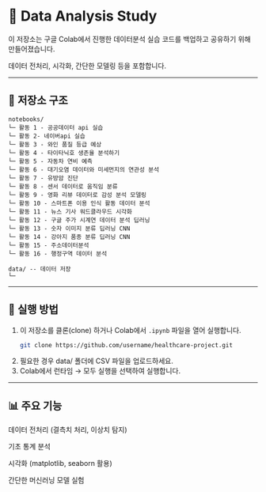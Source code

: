 # 🧐 Data Analysis Study

이 저장소는 구글 Colab에서 진행한 데이터분석 실습 코드를 백업하고 공유하기 위해 만들어졌습니다.

데이터 전처리, 시각화, 간단한 모델링 등을 포함합니다.

---

## 📑 저장소 구조
```
notebooks/
└─ 활동 1 - 공공데이터 api 실습
└─ 활동 2- 네이버api 실습
└─ 활동 3 - 와인 품질 등급 예상
└─ 활동 4 - 타이타닉호 생존율 분석하기
└─ 활동 5 - 자동차 연비 예측
└─ 활동 6 - 대기오염 데이터와 미세먼지의 연관성 분석
└─ 활동 7 - 유방암 진단
└─ 활동 8 - 센서 데이터로 움직임 분류
└─ 활동 9 - 영화 리뷰 데이터로 감성 분석 모델링
└─ 활동 10 - 스마트폰 이용 인식 활동 데이터 분석
└─ 활동 11 - 뉴스 기사 워드클라우드 시각화
└─ 활동 12 - 구글 주가 시계연 데이터 분석 딥러닝
└─ 활동 13 - 숫자 이미지 분류 딥러닝 CNN
└─ 활동 14 - 강아지 품종 분류 딥러닝 CNN
└─ 활동 15 - 주소데이터분석
└─ 활동 16 - 행정구역 데이터 분석

data/ -- 데이터 저장
└─ 
```
---

## 🚀 실행 방법
1. 이 저장소를 클론(clone) 하거나 Colab에서 `.ipynb` 파일을 열어 실행합니다.
   ```bash
   git clone https://github.com/username/healthcare-project.git
   ```
2. 필요한 경우 data/ 폴더에 CSV 파일을 업로드하세요.
3. Colab에서 런타임 → 모두 실행을 선택하여 실행합니다.
---

## 📊 주요 기능

데이터 전처리 (결측치 처리, 이상치 탐지)

기초 통계 분석

시각화 (matplotlib, seaborn 활용)

간단한 머신러닝 모델 실험
